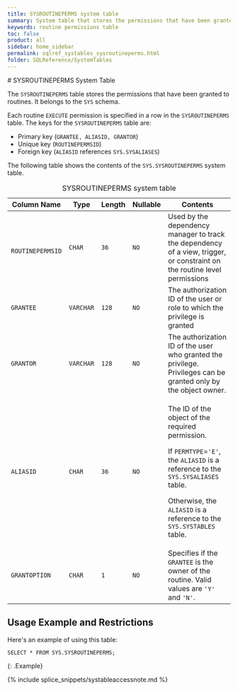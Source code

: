 ```yaml
---
title: SYSROUTINEPERMS system table
summary: System table that stores the permissions that have been granted to routines.
keywords: routine permissions table
toc: false
product: all
sidebar: home_sidebar
permalink: sqlref_systables_sysroutineperms.html
folder: SQLReference/SystemTables
---
```

<section>
<div class="TopicContent" data-swiftype-index="true" markdown="1">
# SYSROUTINEPERMS System Table

The `SYSROUTINEPERMS` table stores the permissions that have been
granted to routines. It belongs to the `SYS` schema.

Each routine `EXECUTE` permission is specified in a row in the
`SYSROUTINEPERMS` table. The keys for the `SYSROUTINEPERMS` table are:

* Primary key (`GRANTEE, ALIASID, GRANTOR`)
* Unique key (`ROUTINEPERMSID`)
* Foreign key (`ALIASID` references `SYS.SYSALIASES`)

The following table shows the contents of the `SYS.SYSROUTINEPERMS` system
table.

<table>
    <caption>SYSROUTINEPERMS system table</caption>
    <col />
    <col />
    <col />
    <col />
    <col />
    <thead>
        <tr>
            <th>Column Name</th>
            <th>Type</th>
            <th>Length</th>
            <th>Nullable</th>
            <th>Contents</th>
        </tr>
    </thead>
    <tbody>
        <tr>
            <td><code> ROUTINEPERMSID</code></td>
            <td><code>CHAR</code></td>
            <td><code>36</code></td>
            <td><code>NO</code></td>
            <td>Used by the dependency manager to track the dependency of a view, trigger, or constraint on the routine level permissions</td>
        </tr>
        <tr>
            <td><code>GRANTEE</code></td>
            <td><code>VARCHAR</code></td>
            <td><code>128</code></td>
            <td><code>NO</code></td>
            <td>The authorization ID of the user or role to which the privilege is granted</td>
        </tr>
        <tr>
            <td><code>GRANTOR</code></td>
            <td><code>VARCHAR</code></td>
            <td><code>128</code></td>
            <td><code>NO</code></td>
            <td>The authorization ID of the user who granted the privilege. Privileges can be granted only by the object owner.</td>
        </tr>
        <tr>
            <td><code>ALIASID</code></td>
            <td><code>CHAR</code></td>
            <td><code>36</code></td>
            <td><code>NO</code></td>
            <td>
                <p class="noSpaceAbove">The ID of the object of the required permission.</p>
                <p> If <code>PERMTYPE</code>=<code>'E'</code>, the <code>ALIASID</code> is a reference to the <code>SYS.SYSALIASES</code> table.</p>
                <p> Otherwise, the <code>ALIASID</code> is a reference to the <code>SYS.SYSTABLES</code> table.</p>
            </td>
        </tr>
        <tr>
            <td><code>GRANTOPTION</code></td>
            <td><code>CHAR</code></td>
            <td><code>1</code></td>
            <td><code>NO</code></td>
            <td>Specifies if the <code>GRANTEE</code> is the owner of the routine. Valid values are <code>'Y'</code> and <code>'N'</code>.</td>
        </tr>
    </tbody>
</table>

## Usage Example and Restrictions

Here's an example of using this table:

```
SELECT * FROM SYS.SYSROUTINEPERMS;
```
{: .Example}

{% include splice_snippets/systableaccessnote.md %}


</div>
</section>
